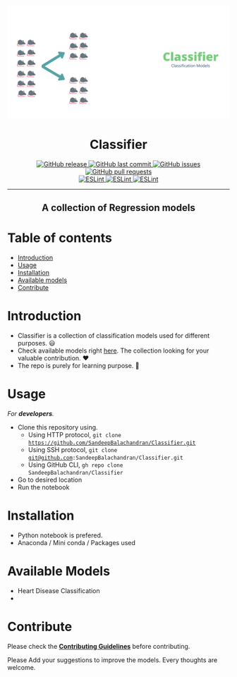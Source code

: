 ![](./assets/preview.png)
<h1 align='center'>Classifier</h1>
<p align="center">
  <a href="https://github.com/SandeepBalachandran/Heart-Disease-Classifier/releases/" target="_blank">
    <img alt="GitHub release" src="https://img.shields.io/github/v/release/SandeepBalachandran/Heart-Disease-Classifier?include_prereleases&style=flat-square">
  </a>

  <a href="https://github.com/SandeepBalachandran/Heart-Disease-Classifier/commits/master" target="_blank">
    <img src="https://img.shields.io/github/last-commit/SandeepBalachandran/Heart-Disease-Classifier?style=flat-square" alt="GitHub last commit">
  </a>

  <a href="https://github.com/SandeepBalachandran/Heart-Disease-Classifier/issues" target="_blank">
    <img src="https://img.shields.io/github/issues/SandeepBalachandran/Heart-Disease-Classifier?style=flat-square&color=red" alt="GitHub issues">
  </a>

  <a href="https://github.com/SandeepBalachandran/Heart-Disease-Classifier/pulls" target="_blank">
    <img src="https://img.shields.io/github/issues-pr/SandeepBalachandran/Heart-Disease-Classifier?style=flat-square&color=blue" alt="GitHub pull requests">
  </a>

  </br>

  <a href="https://standardjs.com" target="_blank">
    <img alt="ESLint" src="https://img.shields.io/badge/code_style-standard-brightgreen.svg?style=flat-square">
  </a>
  
  <a href="" target="_blank">
    <img alt="ESLint" src="https://img.shields.io/github/stars/SandeepBalachandran/Heart-Disease-Classifier">
  </a>
  
  <a href="" target="_blank">
    <img alt="ESLint" src="https://img.shields.io/github/forks/SandeepBalachandran/Heart-Disease-Classifier">
  </a>
  
</p>
<hr>

<h2 align="center">A collection of Regression models</h2> 

# Table of contents

- [Introduction](#introduction)
- [Usage](#usage)
- [Installation](#installation)
- [Available models](#available-models)
- [Contribute](#contribute)

# Introduction

- Classifier is a collection of classification models used for different purposes. :smiley:
- Check available models right [here](#available-models). The collection looking for your valuable contribution. :heart: 
- The repo is purely for learning purpose. :notebook:

# Usage

*For **developers**.*
- Clone this repository using.
  - Using HTTP protocol, <code>git clone https://github.com/SandeepBalachandran/Classifier.git</code>
  - Using SSH protocol,  <code>git clone git@github.com:SandeepBalachandran/Classifier.git</code>
  - Using GitHub CLI,  <code>gh repo clone SandeepBalachandran/Classifier</code>
- Go to desired location
- Run the notebook


# Installation
- Python notebook is prefered.
- Anaconda / Mini conda / Packages used

# Available Models
- Heart Disease Classification
-


# Contribute
Please check the [**Contributing Guidelines**](https://github.com/SandeepBalachandran/Classifier/blob/master/CONTRIBUTING.md) before contributing.

Please Add your suggestions to improve the models. Every thoughts are welcome.

